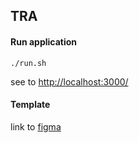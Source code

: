 ## TRA

#### Run application
```
./run.sh
```

see to [http://localhost:3000/](http://localhost:3000/)

#### Template
link to [figma](https://www.figma.com/file/KFAz3NPamjmt52hQZ4i4wC/TRA.-FE-Developer?node-id=0%3A1)


